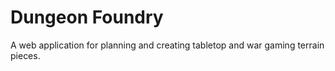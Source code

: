 # Dungeon Foundry

A web application for planning and creating tabletop and war gaming terrain pieces.
